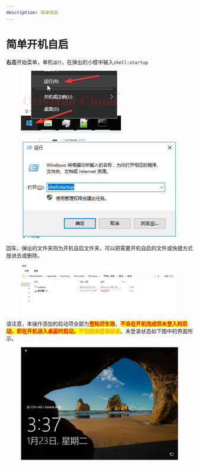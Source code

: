 ```yaml
---
description: 简单自启
---
```


# 简单开机自启

**右击**开始菜单，单机`运行`，在弹出的小框中输入`shell:startup`

<figure><img src="../../.gitbook/assets/mstsc_7j6urszILM.png" alt=""><figcaption></figcaption></figure>

<figure><img src="../../.gitbook/assets/image.png" alt=""><figcaption></figcaption></figure>

回车，弹出的文件夹则为开机自启文件夹，可以把需要开机自启的文件或快捷方式放进去或删除。

<figure><img src="../../.gitbook/assets/mstsc_rkMpHbmZAx (1).png" alt=""><figcaption></figcaption></figure>

请注意，本操作添加的启动项全部为<mark style="color:red;">**登陆后生效**</mark>，<mark style="color:red;">**不会在开机完成但未登入时启动，即在开机进入桌面时启动，**</mark><mark style="color:orange;">**不包括未登录状态**</mark>。未登录状态如下图中的界面所示。

<figure><img src="../../.gitbook/assets/image (1).png" alt=""><figcaption></figcaption></figure>
